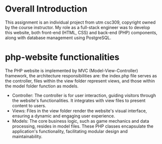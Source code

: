 # Overall Introduction
This assignment is an individual project from utm csc309, copyright owned by the course instructor. My role as a full-stack engineer was to develop this website, both front-end (HTML, CSS) and back-end (PHP) components, along with database management using PostgreSQL.

# php-website functionalities
The PHP website is implemented by MVC (Model-View-Controller) framework, the architecture responsibilities are: the index.php file serves as the controller, files within the view folder represent views, and those within the model folder function as models.

- Controller: The controller is for user interaction, guiding visitors through the website's functionalities. It integrates with view files to present content to users.
- Views: Files in the view folder render the website's visual interface, ensuring a dynamic and engaging user experience.
- Models: The core business logic, such as game mechanics and data processing, resides in model files. These PHP classes encapsulate the application's functionality, facilitating modular design and maintainability.
